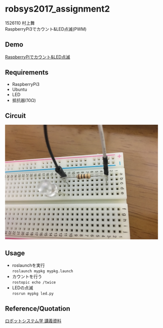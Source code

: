 # robsys2017_assignment2
1526110 村上舞  
RaspberryPi3でカウント&LED点滅(PWM)
## Demo
[RaspberryPiでカウント&LED点滅](https://youtu.be/elg05B4Hasg)
## Requirements
+ RaspberryPi3  
 + Ubuntu 
+ LED  
+ 抵抗器(10Ω)  
## Circuit
![](https://github.com/maimurakami/robsys2017_assignment2/blob/master/IMG_01.jpg)
## Usage
+ roslaunchを実行  
`roslaunch mypkg mypkg.launch`
+ カウントを行う  
`rostopic echo /twice`
+ LEDの点滅  
`rosrun mypkg led.py`
## Reference/Quotation
[ロボットシステム学 講義資料](https://github.com/ryuichiueda/robosys2017/blob/master/12.md)
